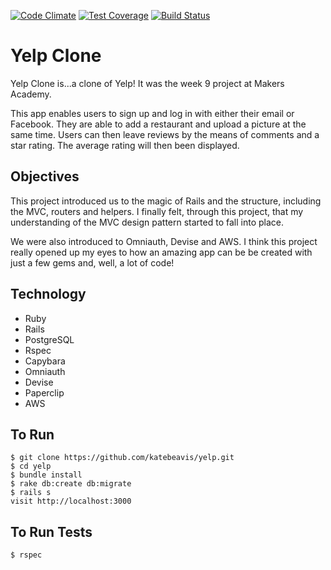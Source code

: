 [![Code Climate](https://codeclimate.com/github/katebeavis/yelp/badges/gpa.svg)](https://codeclimate.com/github/katebeavis/yelp) [![Test Coverage](https://codeclimate.com/github/katebeavis/yelp/badges/coverage.svg)](https://codeclimate.com/github/katebeavis/yelp/coverage) [![Build Status](https://travis-ci.org/katebeavis/yelp.svg?branch=master)](https://travis-ci.org/katebeavis/yelp)
# Yelp Clone

Yelp Clone is...a clone of Yelp! It was the week 9 project at Makers Academy.

This app enables users to sign up and log in with either their email or Facebook. They are able to add a restaurant and upload a picture at the same time. Users can then leave reviews by the means of comments and a star rating. The average rating will then been displayed.

## Objectives
This project introduced us to the magic of Rails and the structure, including the MVC, routers and helpers. I finally felt, through this project, that my understanding of the MVC design pattern started to fall into place.

We were also introduced to Omniauth, Devise and AWS. I think this project really opened up my eyes to how an amazing app can be be created with just a few gems and, well, a lot of code!

## Technology
- Ruby
- Rails
- PostgreSQL
- Rspec
- Capybara
- Omniauth
- Devise
- Paperclip
- AWS

## To Run
```
$ git clone https://github.com/katebeavis/yelp.git
$ cd yelp
$ bundle install
$ rake db:create db:migrate
$ rails s
visit http://localhost:3000
```

## To Run Tests
```
$ rspec
```
